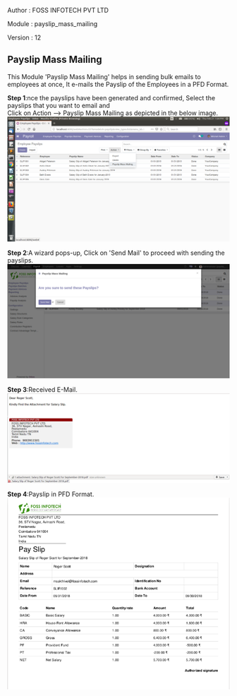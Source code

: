 
Author : FOSS INFOTECH PVT LTD

Module : payslip\_mass\_mailing

Version : 12

<h2>Payslip Mass Mailing</h2>

<p>This Module 'Payslip Mass Mailing' helps in sending bulk emails to employees at once, It e-mails the Payslip of the Employees in a PFD Format. </p>

<b>Step 1</b>:nce the payslips have been generated and confirmed, Select the payslips that you want to email and <br/> Click on Action --> Payslip Mass Mailing as depicted in the below image.
<img src="static/description/1.png">

<b>Step 2</b>:A wizard pops-up, Click on 'Send Mail' to proceed with sending the payslips.
<img src="static/description/2.png">

<b>Step 3</b>:Received E-Mail.
<img src="static/description/3.png">

<b>Step 4</b>:Payslip in PFD Format.
<img src="static/description/4.png">


